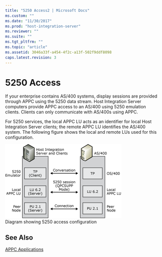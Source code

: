 ```yaml
---
title: "5250 Access2 | Microsoft Docs"
ms.custom: ""
ms.date: "11/30/2017"
ms.prod: "host-integration-server"
ms.reviewer: ""
ms.suite: ""
ms.tgt_pltfrm: ""
ms.topic: "article"
ms.assetid: 3046a33f-a454-4f2c-a13f-502f9ddf8098
caps.latest.revision: 3
---
```

# 5250 Access
If your enterprise contains AS/400 systems, display sessions are provided through APPC using the 5250 data stream. Host Integration Server computers provide APPC access to an AS/400 using 5250 emulation clients. Clients can only communicate with AS/400s using APPC.  
  
 For 5250 services, the local APPC LU acts as an identifier for local Host Integration Server clients; the remote APPC LU identifies the AS/400 system. The following figure shows the local and remote LUs used for this configuration.  
  
 ![](../core/media/pln09.gif "pln09")  
Diagram showing 5250 access configuration  
  
## See Also  
 [APPC Applications](../core/appc-applications1.md)